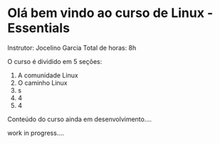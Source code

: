 # Olá bem vindo ao curso de Linux - Essentials

Instrutor: Jocelino Garcia
Total de horas: 8h

O curso é dividido em 5 seções:

1. A comunidade Linux
2. O caminho Linux
3. s
4. 4
5. 4


Conteúdo do curso ainda em desenvolvimento....

work in progress....
